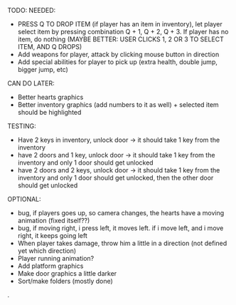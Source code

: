 TODO:
NEEDED:
- PRESS Q TO DROP ITEM (if player has an item in inventory), let player select item by pressing combination Q + 1, Q + 2, Q + 3. If player has no item, do nothing (MAYBE BETTER: USER CLICKS 1, 2 OR 3 TO SELECT ITEM, AND Q DROPS)
- Add weapons for player, attack by clicking mouse button in direction
- Add special abilities for player to pick up (extra health, double jump, bigger jump, etc)

CAN DO LATER:
- Better hearts graphics
- Better inventory graphics (add numbers to it as well) + selected item should be highlighted

TESTING:
- Have 2 keys in inventory, unlock door -> it should take 1 key from the inventory
- have 2 doors and 1 key, unlock door -> it should take 1 key from the inventory and only 1 door should get unlocked
- have 2 doors and 2 keys, unlock door -> it should take 1 key from the inventory and only 1 door should get unlocked, then the other door should get unlocked

OPTIONAL:
- bug, if players goes up, so camera changes, the hearts have a moving animation (fixed itself??)
- bug, if moving right, i press left, it moves left. if i move left, and i move right, it keeps going left
- When player takes damage, throw him a little in a direction (not defined yet which direction)
- Player running animation?
- Add platform graphics
- Make door graphics a little darker
- Sort/make folders (mostly done)

.